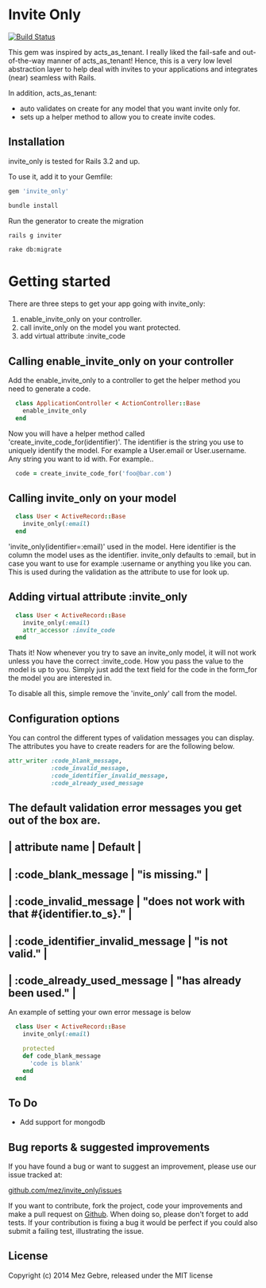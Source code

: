 Invite Only
==============

[![Build Status](https://travis-ci.org/Mez/invite_only.png)](https://travis-ci.org/mez/invite_only)


This gem was inspired by acts_as_tenant. I really liked the fail-safe and out-of-the-way manner of acts_as_tenant! Hence, this is a very low level abstraction layer to help deal with invites to your applications and integrates (near) seamless with Rails.

In addition, acts_as_tenant:

* auto validates on create for any model that you want invite only for.
* sets up a helper method to allow you to create invite codes.

Installation
------------
invite_only is tested for Rails 3.2 and up.

To use it, add it to your Gemfile:
  ```sh
  gem 'invite_only'
  ```

  ```sh
  bundle install
  ```
Run the generator to create the migration
  ```sh
  rails g inviter
  ```

  ```sh
  rake db:migrate
  ```

Getting started
===============
There are three steps to get your app going with invite_only:

1. enable_invite_only on your controller.
2. call invite_only on the model you want protected.
3. add virtual attribute :invite_code

Calling enable_invite_only on your controller
--------------------------

Add the enable_invite_only to a controller to get the helper method you need to generate a code.
```ruby
  class ApplicationController < ActionController::Base
    enable_invite_only
  end
```
Now you will have a helper method called 'create_invite_code_for(identifier)'. The identifier is the string you use to uniquely identify the model. For example a User.email or User.username. Any string you want to id with. For example..

```ruby
  code = create_invite_code_for('foo@bar.com')
```

Calling invite_only on your model
-------------------
```ruby
  class User < ActiveRecord::Base
    invite_only(:email)
  end
```

'invite_only(identifier=:email)' used in the model. Here identifier is the column the model uses as the identifier. invite_only defaults to :email, but in case you want to use for example :username or anything you like you can. This is used during the validation as the attribute to use for look up.

Adding virtual attribute :invite_only
-------------------
```ruby
  class User < ActiveRecord::Base
    invite_only(:email)
    attr_accessor :invite_code
  end
```

Thats it! Now whenever you try to save an invite_only model, it will not work unless you have the correct :invite_code. How you pass the value to the model is up to you. Simply just add the text field for the code in the form_for the model you are interested in.

To disable all this, simple remove the 'invite_only' call from the model.

Configuration options
---------------------

You can control the different types of validation messages you can display. The attributes you have to create readers for are the following below.

```ruby
attr_writer :code_blank_message,
            :code_invalid_message,
            :code_identifier_invalid_message,
            :code_already_used_message
```


The default validation error messages you get out of the box are.
-----------------------------------------------------------------------------------------
| attribute name                    | Default                                           |
-----------------------------------------------------------------------------------------
| :code_blank_message               | "is missing."                                     |
-----------------------------------------------------------------------------------------
| :code_invalid_message             | "does not work with that #{identifier.to_s}."     |
-----------------------------------------------------------------------------------------
| :code_identifier_invalid_message  | "is not valid."                                   |
-----------------------------------------------------------------------------------------
| :code_already_used_message        | "has already been used."                          |
-----------------------------------------------------------------------------------------

An example of setting your own error message is below

```ruby
  class User < ActiveRecord::Base
    invite_only(:email)

    protected
    def code_blank_message
      'code is blank'
    end
  end
```


To Do
-----
* Add support for mongodb

Bug reports & suggested improvements
------------------------------------
If you have found a bug or want to suggest an improvement, please use our issue tracked at:

[github.com/mez/invite_only/issues](http://github.com/mez/invite_only/issues)

If you want to contribute, fork the project, code your improvements and make a pull request on [Github](http://github.com/mez/invite_only/). When doing so, please don't forget to add tests. If your contribution is fixing a bug it would be perfect if you could also submit a failing test, illustrating the issue.

License
-------
Copyright (c) 2014 Mez Gebre, released under the MIT license
